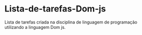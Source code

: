 # Lista-de-tarefas-Dom-js
Lista de tarefas criada na disciplina de linguagem de programação utilizando a linguagem Dom js.
